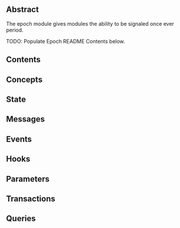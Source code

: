 ## Abstract

The epoch module gives modules the ability to be signaled once ever period.

TODO: Populate Epoch README Contents below.

## Contents

## Concepts

## State

## Messages

## Events

## Hooks

## Parameters

## Transactions

## Queries
